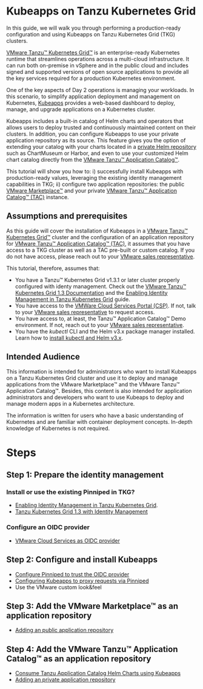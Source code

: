 # Kubeapps on Tanzu Kubernetes Grid

In this guide, we will walk you through performing a production-ready configuration and using Kubeapps on Tanzu Kubernetes Grid (TKG) clusters.

[VMware Tanzu™ Kubernetes Grid™](https://tanzu.vmware.com/kubernetes-grid) is an enterprise-ready Kubernetes runtime that streamlines operations across a multi-cloud infrastructure. It can run both on-premise in vSphere and in the public cloud and includes signed and supported versions of open source applications to provide all the key services required for a production Kubernetes environment.

One of the key aspects of Day 2 operations is managing your workloads. In this scenario, to simplify application deployment and management on Kubernetes, [Kubeapps](https://kubeapps.com/) provides a web-based dashboard to deploy, manage, and upgrade applications on a Kubernetes cluster.

Kubeapps includes a built-in catalog of Helm charts and operators that allows users to deploy trusted and continuously maintained content on their clusters. In addition, you can configure Kubeapps to use your private application repository as its source. This feature gives you the option of extending your catalog with your charts located in a [private Helm repository](https://github.com/kubeapps/kubeapps/blob/master/docs/user/private-app-repository.md) such as ChartMuseum or Harbor, and even to use your customized Helm chart catalog directly from the [VMware Tanzu™ Application Catalog™](https://tanzu.vmware.com/application-catalog).

This tutorial will show you how to: i) successfully install Kubeapps with production-ready values, leveraging the existing identity management capabilities in TKG; ii) configure two application repositories: the public [VMware Marketplace™](https://marketplace.cloud.vmware.com/) and your private [VMware Tanzu™ Application Catalog™ (TAC)](https://tanzu.vmware.com/application-catalog) instance.

## Assumptions and prerequisites

As this guide will cover the installation of Kubeapps in a [VMware Tanzu™ Kubernetes Grid™](https://tanzu.vmware.com/kubernetes-grid) cluster and the configuration of an application repository for [VMware Tanzu™ Application Catalog™ (TAC)](https://tanzu.vmware.com/application-catalog), it assumes that you have access to a TKG cluster as well as a TAC pre-built or custom catalog. If you do not have access, please reach out to your [VMware sales representative](https://www.vmware.com/company/contact_sales.html).

This tutorial, therefore, assumes that:

- You have a Tanzu™ Kubernetes Grid v1.3.1 or later cluster properly configured with identy management. Check out the [VMware Tanzu™ Kubernetes Grid 1.3 Documentation](https://docs.vmware.com/en/VMware-Tanzu-Kubernetes-Grid/1.3/vmware-tanzu-kubernetes-grid-13/GUID-index.html) and the [Enabling Identity Management in Tanzu Kubernetes Grid](https://docs.vmware.com/en/VMware-Tanzu-Kubernetes-Grid/1.3/vmware-tanzu-kubernetes-grid-13/GUID-mgmt-clusters-enabling-id-mgmt.html) guide.
- You have access to the [VMWare Cloud Services Portal (CSP)](https://console.cloud.vmware.com/). If not, talk to your [VMware sales representative](https://www.vmware.com/company/contact_sales.html) to request access.
- You have access to, at least, the Tanzu™ Application Catalog™ Demo environment. If not, reach out to your [VMware sales representative](https://www.vmware.com/company/contact_sales.html).
- You have the _kubectl_ CLI and the Helm v3.x package manager installed. Learn how to [install kubectl and Helm v3.x](https://docs.bitnami.com/kubernetes/get-started-kubernetes/#step-3-install-kubectl-command-line).

## Intended Audience

This information is intended for administrators who want to install Kubeapps on a Tanzu Kubernetes Grid cluster and use it to deploy and manage applications from the VMware Marketplace™ and the VMware Tanzu™ Application Catalog™. Besides, this content is also intended for application administrators and developers who want to use Kubeaps to deploy and manage modern apps in a Kubernetes architecture.

The information is written for users who have a basic understanding of Kubernetes and are familiar with container deployment concepts. In-depth knowledge of Kubernetes is not required.

# Steps

<!-- To be extracted to a separate file -->

## Step 1: Prepare the identity management

<!-- Work in progress -->

### Install or use the existing Pinniped in TKG?

- [Enabling Identity Management in Tanzu Kubernetes Grid](https://docs.vmware.com/en/VMware-Tanzu-Kubernetes-Grid/1.3/vmware-tanzu-kubernetes-grid-13/GUID-mgmt-clusters-enabling-id-mgmt.html).
- [Tanzu Kubernetes Grid 1.3 with Identity Management](https://liveandletlearn.net/post/kubeapps-on-tanzu-kubernetes-grid-13/)

### Configure an OIDC provider

- [VMware Cloud Services as OIDC provider](https://github.com/kubeapps/kubeapps/blob/master/docs/user/using-an-OIDC-provider.md#vmware-cloud-services)

<!-- To be extracted to a separate file -->

## Step 2: Configure and install Kubeapps

<!-- Work in progress -->

- [Configure Pinniped to trust the OIDC provider](https://github.com/kubeapps/kubeapps/blob/master/docs/user/using-an-OIDC-provider-with-pinniped.md#configure-pinniped-to-trust-your-oidc-identity-provider)
- [Configuring Kubeapps to proxy requests via Pinniped](https://github.com/kubeapps/kubeapps/blob/master/docs/user/using-an-OIDC-provider-with-pinniped.md#configuring-kubeapps-to-proxy-requests-via-pinniped)
- Use the VMware custom look&feel <!-- Undocumented -->

<!-- To be extracted to a separate file -->

## Step 3: Add the VMware Marketplace™ as an application repository

<!-- Work in progress -->

- [Adding an public application repository](https://github.com/kubeapps/kubeapps/blob/master/docs/user/dashboard.md)

<!-- To be extracted to a separate file -->

## Step 4: Add the VMware Tanzu™ Application Catalog™ as an application repository

<!-- Work in progress -->

- [Consume Tanzu Application Catalog Helm Charts using Kubeapps](https://docs.vmware.com/en/VMware-Tanzu-Application-Catalog/services/tac-docs/GUID-using-tac-consume-tac-kubeapps.html)
- [Adding an private application repository](https://github.com/kubeapps/kubeapps/blob/master/docs/user/private-app-repository.md)
